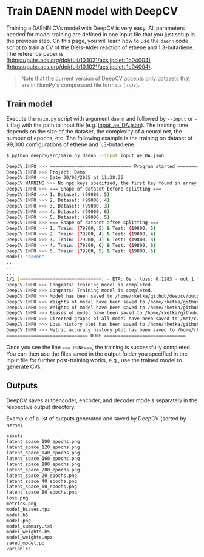 # Train DAENN model with DeepCV

Training a DAENN CVs model with DeepCV is very easy. 
All parameters needed for model training are defined in one input file that you just setup in the previous step.
On this page, you will learn how to use the `daenn` code script to train a CV of the Diels-Alder reaction of 
ethene and 1,3-butadiene. The reference paper is 
[https://pubs.acs.org/doi/full/10.1021/acs.jpclett.1c04004](https://pubs.acs.org/doi/full/10.1021/acs.jpclett.1c04004).

> Note that the current version of DeepCV accepts only datasets that are in NumPy's compressed file formats (.npz).

## Train model

Execute the `main.py` script with argument `daenn` and followed by `--input` or `-i` flag with the path to input file 
(e.g. [input_ae_DA.json](https://gitlab.uzh.ch/lubergroup/deepcv/-/blob/master/input/input_ae_DA.json)). 
The training time depends on the size of the dataset, the complexity of a neural net, the number of epochs, etc.
The following example is the training on dataset of 99,000 configurations of ethene and 1,3-butadiene.

```sh
$ python deepcv/src/main.py daenn --input input_ae_DA.json

DeepCV:INFO >>> ============================== Program started ==============================
DeepCV:INFO >>> Project: Demo
DeepCV:INFO >>> Date 30/06/2025 at 11:38:36
DeepCV:WARNING >>> No npz keys specified, the first key found in array.files is automatically used.
DeepCV:INFO >>> === Shape of dataset before splitting ===
DeepCV:INFO >>> 1. Dataset: (99000, 5)
DeepCV:INFO >>> 2. Dataset: (99000, 4)
DeepCV:INFO >>> 3. Dataset: (99000, 3)
DeepCV:INFO >>> 4. Dataset: (99000, 6)
DeepCV:INFO >>> 5. Dataset: (99000, 5)
DeepCV:INFO >>> === Shape of dataset after splitting ===
DeepCV:INFO >>> 1. Train: (79200, 5) & Test: (19800, 5)
DeepCV:INFO >>> 2. Train: (79200, 4) & Test: (19800, 4)
DeepCV:INFO >>> 3. Train: (79200, 3) & Test: (19800, 3)
DeepCV:INFO >>> 4. Train: (79200, 6) & Test: (19800, 6)
DeepCV:INFO >>> 5. Train: (79200, 5) & Test: (19800, 5)
Model: "daenn"
...
...
...
1/1 [==============================] - ETA: 0s - loss: 0.1283 - out_1_loss: 0.1268 - out_2_loss: 0.0154 - out_1_mse: 4.0202e-04 - out_2_mse: 61/1█ ETA: 00:00s - loss: 0.1283 - out_1_loss: 0.1268 - out_2_loss: 0.0154 - out_1_mse: 0.0004 - out_2_mse: 67.5435 - val_loss: 0.1176 - val_ou1/1 [==============================] - 0s 21ms/step - loss: 0.1283 - out_1_loss: 0.1268 - out_2_loss: 0.0154 - out_1_mse: 4.0202e-04 - out_2_mse: 67.5435 - val_loss: 0.1176 - val_out_1_loss: 0.1160 - val_out_2_loss: 0.0156 - val_out_1_mse: 0.0013 - val_out_2_mse: 66.8437
DeepCV:INFO >>> Congrats! Training model is completed.
DeepCV:INFO >>> Congrats! Training model is completed.
DeepCV:INFO >>> Model has been saved to /home/rketka/github/deepcv/output/model.h5
DeepCV:INFO >>> Weights of model have been saved to /home/rketka/github/deepcv/output/model_weights.h5
DeepCV:INFO >>> Weights of model have been saved to /home/rketka/github/deepcv/output/model_weights.npz
DeepCV:INFO >>> Biases of model have been saved to /home/rketka/github/deepcv/output/model_biases.npz
DeepCV:INFO >>> Directed graphs of all model have been saved to /mnt/c/Users/Nutt/Desktop/daenn-test
DeepCV:INFO >>> Loss history plot has been saved to /home/rketka/github/deepcv/output/loss.png
DeepCV:INFO >>> Metric accuracy history plot has been saved to /home/rketka/github/deepcv/output/metrics.png
============================== DONE ==============================
```

Once you see the line `=== DONE===`, the training is successfully completed.
You can then use the files saved in the output folder you specified in the input file for further post-training works, 
e.g., use the trained model to generate CVs.

## Outputs

DeepCV saves autoencoder, encoder, and decoder models separately in the respective output directory.

Example of a list of outputs generated and saved by DeepCV (sorted by name).

```sh
assets
latent_space_100_epochs.png
latent_space_120_epochs.png
latent_space_140_epochs.png
latent_space_160_epochs.png
latent_space_180_epochs.png
latent_space_200_epochs.png
latent_space_20_epochs.png
latent_space_40_epochs.png
latent_space_60_epochs.png
latent_space_80_epochs.png
loss.png
metrics.png
model_biases.npz
model.h5
model.png
model_summary.txt
model_weights.h5
model_weights.npz
saved_model.pb
variables
```
